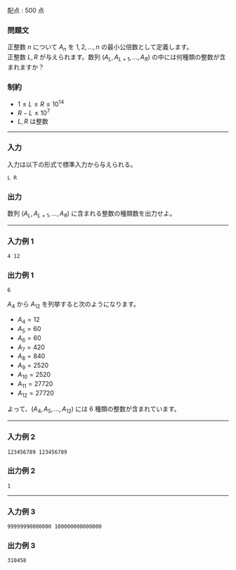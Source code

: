 配点 : $500$ 点

### 問題文

正整数 $n$ について $A_n$ を $1, 2, \dots, n$ の最小公倍数として定義します。  
正整数 $L, R$ が与えられます。数列 $(A_L, A_{L+1}, \dots, A_R)$ の中には何種類の整数が含まれますか？

### 制約

  * $1 \leq L \leq R \leq 10^{14}$
  * $R - L \leq 10^7$
  * $L, R$ は整数



* * *

### 入力

入力は以下の形式で標準入力から与えられる。
    
    
    L R

### 出力

数列 $(A_L, A_{L+1}, \dots, A_R)$ に含まれる整数の種類数を出力せよ。

* * *

### 入力例 1
    
    
    4 12

### 出力例 1
    
    
    6

$A_4$ から $A_{12}$ を列挙すると次のようになります。

  * $A_4 = 12$
  * $A_5 = 60$
  * $A_6 = 60$
  * $A_7 = 420$
  * $A_8 = 840$
  * $A_9 = 2520$
  * $A_{10} = 2520$
  * $A_{11} = 27720$
  * $A_{12} = 27720$



よって、$(A_4, A_5, \dots, A_{12})$ には $6$ 種類の整数が含まれています。

* * *

### 入力例 2
    
    
    123456789 123456789

### 出力例 2
    
    
    1

* * *

### 入力例 3
    
    
    99999990000000 100000000000000

### 出力例 3
    
    
    310458